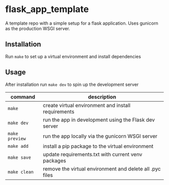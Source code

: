 # flask_app_template

A template repo with a simple setup for a flask application. Uses gunicorn as the production WSGI server.

## Installation

Run `make` to set up a virtual environment and install dependencies

## Usage

After installation run `make dev` to spin up the development server

| command        | description                                              |
| -------------- | -------------------------------------------------------- |
| `make`         | create virtual environment and install requirements      |
| `make dev`     | run the app in development using the Flask dev server    |
| `make preview` | run the app locally via the gunicorn WSGI server                 |
| `make add`     | install a pip package to the virtual environment         |
| `make save`    | update requirements.txt with current venv packages       |
| `make clean`   | remove the virtual environment and delete all .pyc files |

